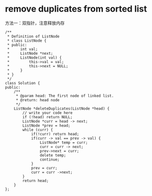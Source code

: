 # remove duplicates from sorted list

方法一：双指针，注意释放内存


	/**
	 * Definition of ListNode
	 * class ListNode {
	 * public:
	 *     int val;
	 *     ListNode *next;
	 *     ListNode(int val) {
	 *         this->val = val;
	 *         this->next = NULL;
	 *     }
	 * }
	 */
	class Solution {
	public:
	    /**
	     * @param head: The first node of linked list.
	     * @return: head node
	     */
	    ListNode *deleteDuplicates(ListNode *head) {
	        // write your code here
	        if (!head) return NULL;
	        ListNode *curr = head -> next;
	        ListNode *prev = head;
	        while (curr) {
	            if(!curr) return head;
	            if(curr -> val == prev -> val) {
	                ListNode* temp = curr;
	                curr = curr -> next;
	                prev->next = curr;
	                delete temp;
	                continue;
	            }
	            prev = curr;
	            curr = curr ->next;
	        }
	        return head;
	    }
	};
